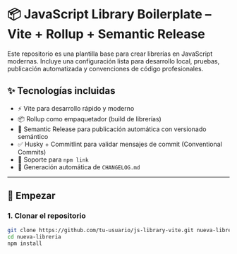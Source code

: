# 📦 JavaScript Library Boilerplate – Vite + Rollup + Semantic Release

Este repositorio es una plantilla base para crear librerías en JavaScript modernas. Incluye una configuración lista para desarrollo local, pruebas, publicación automatizada y convenciones de código profesionales.

## ✨ Tecnologías incluidas

- ⚡️ Vite para desarrollo rápido y moderno
- 📦 Rollup como empaquetador (build de librerías)
- 🧠 Semantic Release para publicación automática con versionado semántico
- ✅ Husky + Commitlint para validar mensajes de commit (Conventional Commits)
- 🔗 Soporte para `npm link`
- 📝 Generación automática de `CHANGELOG.md`

---

## 🚀 Empezar

### 1. Clonar el repositorio

```bash
git clone https://github.com/tu-usuario/js-library-vite.git nueva-libreria
cd nueva-libreria
npm install